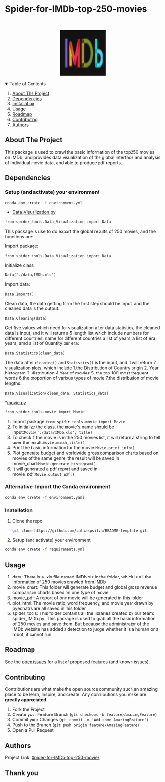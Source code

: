 # Spider-for-IMDb-top-250-movies

<!-- PROJECT LOGO -->
<br />
<p align="center">
  <a href="https://github.com/catiaspsilva/README-template">
    <img src="image/imdb.png" alt="Logo" width="150" height="150">
  </a>
  



<!-- TABLE OF CONTENTS -->
<details open="open">
  <summary>Table of Contents</summary>
  <ol>
    <li>
      <a href="#about-the-project">About The Project</a>
      <li><a href="#dependencies">Dependencies</a></li>
      <li><a href="#installation">Installation</a></li>
    </li>
    <li><a href="#usage">Usage</a></li>
    <li><a href="#roadmap">Roadmap</a></li>
    <li><a href="#contributing">Contributing</a></li>
    <li><a href="#authors">Authors</a></li>
  </ol>
</details>




<!-- ABOUT THE PROJECT -->
## About The Project

This package is used to crawl the basic information of the top250 movies on IMDb, and provides data visualization of the global interface and analysis of individual movie data, and able to produce pdf reports.

## Dependencies
  
### Setup (and activate) your environment
```sh
conda env create -f environment.yml
```
  
* [Data_Visualization.py](https://github.com/yilinzhangAndy/Spider-for-IMDb-top-250-movies/blob/main/spider_tools/Data_Visualization.py)
```sh
from spider_tools.Data_Visualization import Data
```
  
This package is use to do export the global results of 250 movies, and the functions are:

Import package:

`from spider_tools.Data_Visualization import Data`
 
Initialize class:
 
`Data('./data/IMDb.xls')`

Import data:
  
`Data.Import()`
  
Clean data, the data getting form the first step should be input, and the cleaned data is the output:

`Data.Cleaning(data)`

Get five values which need for visualization after data statistics, the cleaned data is input, and it will return a 5 length list which include numbers for different countries, name for different countries,a list of years, a list of era years, amd a list of Quantity per era:

`Data.Statistics(clean_data)`

The data after `cleaning()` and `Statistics()` is the input, and it will return 7 visualization plots, which include 1.the Distribution of Country origin 2. Year histogram 3. distribution 4.Year of movies 5. the top 100 most frequent words 6.the proportion of various types of movie 7.the distribution of movie lengths:

`Data.Visualization(clean_data, Statistics_data)`
  

  
 *[movie.py](https://github.com/yilinzhangAndy/Spider-for-IMDb-top-250-movies/blob/main/spider_tools/Data_Visualization.py)
  ```sh
  from spider_tools.movie import Movie
  ```
  1. Import package:`from spider_tools.movie import Movie`
  2. To initialize the class, the movie's name should be input:`Movie('./data/IMDb.xls', title)`
  3. To check if the movie is in the 250 movies list, it will return a string to tell user the result:`Movie.match_title()`
  4. Print the basic information for the movie:`Movie.print_info()`
  5. Plot generate budget and worldwide gross comparison charts based on movies of the same genre, the result will be saved in movie_chart:`Movie.generate_histogram()`
  6. It will generated a pdf report and saved in movie_pdf:`Movie.output_pdf()`
### Alternative: Import the Conda environment



  ```sh
 conda env create -f environment.yaml
  ```



### Installation

1. Clone the repo
   ```sh
   git clone https://github.com/catiaspsilva/README-template.git
   ```
2. Setup (and activate) your environment
  ```sh
  conda env create -f requirements.yml
  ```

<!-- USAGE EXAMPLES -->
## Usage

1. data: There is a .xls file named IMDb.xls in the folder, which is all the information of 250 movies crawled from IMDb
2. movie_chart: This folder will generate budget and global gross revenue comparison charts based on one type of movie
3. movie_pdf: A report of one movie will be generated in this folder
4. plot_html: The movie ratio, word frequency, and movie year drawn by pyechatrs are all saved in this folder
5. spider_tools: This folder contains all the libraries created by our team:
spider_IMDb.py: This package is used to grab all the basic information of 250 movies and save them. But because the administrator of the IMDb website has added a detection to judge whether it is a human or a robot, it cannot run
<!-- ROADMAP -->
## Roadmap
See the [open issues](https://github.com/catiaspsilva/README-template/issues) for a list of proposed features (and known issues).

<!-- CONTRIBUTING -->
## Contributing

Contributions are what make the open source community such an amazing place to be learn, inspire, and create. Any contributions you make are **greatly appreciated**.

1. Fork the Project
2. Create your Feature Branch (`git checkout -b feature/AmazingFeature`)
3. Commit your Changes (`git commit -m 'Add some AmazingFeature'`)
4. Push to the Branch (`git push origin feature/AmazingFeature`)
5. Open a Pull Request


<!-- Authors -->
## Authors


Project Link:  [Spider-for-IMDb-top-250-movies](https://github.com/yilinzhangAndy/Spider-for-IMDb-top-250-movies)



## Thank you
